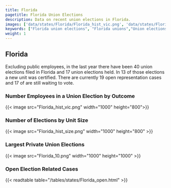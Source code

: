 ```yaml
---
title: Florida
pagetitle: Florida Union Elections
description: Data on recent union elections in Florida.
images: ['data/states/Florida/Florida_hist_vic.png', 'data/states/Florida/Florida_hist_size.png', 'data/states/Florida/Florida_10.png']
keywords: ["Florida union elections", "Florida unions","Union elections"]
weight: 1
---
```

##  Florida

Excluding public employees, in the last year there have been 40 union elections filed in Florida and 17 union elections held. In 13 of those elections a new unit was certified. There are currently 19 open representation cases and 17 of are still waiting to vote.

### Number Employees in a Union Election by Outcome
{{< image src="Florida_hist_vic.png" width="1000" height="800">}}

### Number of Elections by Unit Size
{{< image src="Florida_hist_size.png" width="1000" height="800" >}}

### Largest Private Union Elections
{{< image src="Florida_10.png" width="1000" height="1000"  >}}

### Open Election Related Cases
{{< readtable table="/tables/states/Florida_open.html" >}}

